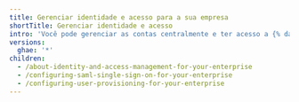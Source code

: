 ```yaml
---
title: Gerenciar identidade e acesso para a sua empresa
shortTitle: Gerenciar identidade e acesso
intro: 'Você pode gerenciar as contas centralmente e ter acesso a {% data variables.product.product_location %}.'
versions:
  ghae: '*'
children:
  - /about-identity-and-access-management-for-your-enterprise
  - /configuring-saml-single-sign-on-for-your-enterprise
  - /configuring-user-provisioning-for-your-enterprise
---
```


